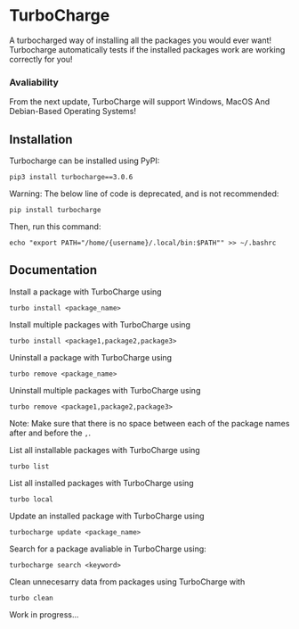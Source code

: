 # TurboCharge

A turbocharged way of installing all the packages you would ever want! Turbocharge automatically tests if the installed packages work are working correctly for you!

### Avaliability
From the next update, TurboCharge will support Windows, MacOS And Debian-Based Operating Systems!

## Installation

Turbocharge can be installed using PyPI:
```
pip3 install turbocharge==3.0.6
```

Warning: The below line of code is deprecated, and is not recommended:
```
pip install turbocharge
```

Then, run this command:
```
echo "export PATH="/home/{username}/.local/bin:$PATH"" >> ~/.bashrc
```

## Documentation

Install a package with TurboCharge using

```
turbo install <package_name>
```

Install multiple packages with TurboCharge using
```
turbo install <package1,package2,package3>
```

Uninstall a package with TurboCharge using
```
turbo remove <package_name>
```

Uninstall multiple packages with TurboCharge using
```
turbo remove <package1,package2,package3>
```


Note: Make sure that there is no space between each of the package names after and before the ```,```.

List all installable packages with TurboCharge using
```
turbo list
```

List all installed packages with TurboCharge using
```
turbo local
```

Update an installed package with TurboCharge using
```
turbocharge update <package_name>
```

Search for a package avaliable in TurboCharge using:
```
turbocharge search <keyword>
```

Clean unnecesarry data from packages using TurboCharge with
```
turbo clean
```

Work in progress...
